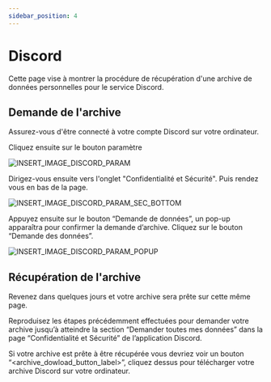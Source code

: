 ```yaml
---
sidebar_position: 4
---
```


# Discord 

Cette page vise à montrer la procédure de récupération d'une archive de données personnelles pour le service Discord.

## Demande de l'archive

Assurez-vous d'être connecté à votre compte Discord sur votre ordinateur.

Cliquez ensuite sur le bouton paramètre

![INSERT_IMAGE_DISCORD_PARAM](/img/guides/discordINSERT_IMAGE_DISCORD_PARAM.png/INSERT_IMAGE_DISCORD_PARAM.png)

Dirigez-vous ensuite vers l'onglet "Confidentialité et Sécurité". Puis rendez vous en bas de la page.

![INSERT_IMAGE_DISCORD_PARAM_SEC_BOTTOM](/img/guides/discord/INSERT_IMAGE_DISCORD_PARAM_SEC_BOTTOM.png)

Appuyez ensuite sur le bouton “Demande de données”, un pop-up apparaîtra pour confirmer la demande d’archive. Cliquez sur le bouton “Demande des données”. 

![INSERT_IMAGE_DISCORD_PARAM_POPUP](/img/guides/discord/INSERT_IMAGE_DISCORD_PARAM_POPUP.png)

## Récupération de l'archive

Revenez dans quelques jours et votre archive sera prête sur cette même page.

Reproduisez les étapes précédemment effectuées pour demander votre archive jusqu’à atteindre la section “Demander toutes mes données” dans la page  “Confidentialité et Sécurité” de l’application Discord.

Si votre archive est prête à être récupérée vous devriez voir un bouton “<archive_dowload_button_label>”, cliquez dessus pour télécharger votre archive Discord sur votre ordinateur.

